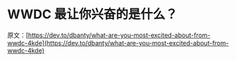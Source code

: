 # WWDC 最让你兴奋的是什么？

原文：[https://dev.to/dbanty/what-are-you-most-excited-about-from-wwdc-4kde](https://dev.to/dbanty/what-are-you-most-excited-about-from-wwdc-4kde)